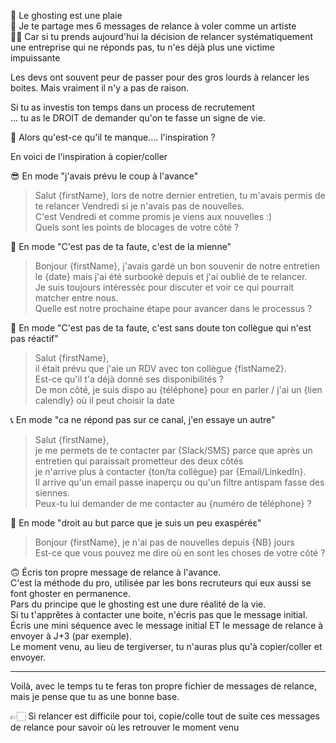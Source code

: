 😤 Le ghosting est une plaie  
💯 Je te partage mes 6 messages de relance à voler comme un artiste  
💪🏻 Car si tu prends aujourd'hui la décision de relancer systématiquement une entreprise qui ne réponds pas, tu n'es déjà plus une victime impuissante  
  
Les devs ont souvent peur de passer pour des gros lourds à relancer les boites. Mais vraiment il n'y a pas de raison.  
  
Si tu as investis ton temps dans un process de recrutement  
... tu as le DROIT de demander qu'on te fasse un signe de vie.  
  
🤔 Alors qu'est-ce qu'il te manque.... l'inspiration ?  
  
En voici de l'inspiration à copier/coller  
  
  
😎 En mode "j'avais prévu le coup à l'avance"  
  
> Salut {firstName}, lors de notre dernier entretien, tu m'avais permis de te relancer Vendredi si je n'avais pas de nouvelles.  
> C'est Vendredi et comme promis je viens aux nouvelles :)  
> Quels sont les points de blocages de votre côté ?  
  
  
🙏 En mode "C'est pas de ta faute, c'est de la mienne"  
  
> Bonjour {firstName}, j'avais gardé un bon souvenir de notre entretien le {date} mais j'ai été surbooké depuis et j'ai oublié de te relancer.  
> Je suis toujours intéresséε pour discuter et voir ce qui pourrait matcher entre nous.  
> Quelle est notre prochaine étape pour avancer dans le processus ?  
  
  
📆 En mode "C'est pas de ta faute, c'est sans doute ton collègue qui n'est pas réactif"  
  
> Salut {firstName},  
> il était prévu que j'aie un RDV avec ton collègue {fistName2}.  
> Est-ce qu'il t'a déjà donné ses disponibilités ?  
> De mon côté, je suis dispo au {téléphone} pour en parler / j'ai un {lien calendly} où il peut choisir la date  
  
  
📞 En mode "ca ne répond pas sur ce canal, j'en essaye un autre"  
  
> Salut {firstName},  
> je me permets de te contacter par {Slack/SMS} parce que après un entretien qui paraissait prometteur des deux côtés  
> je n'arrive plus à contacter {ton/ta collègue} par {Email/LinkedIn}.  
> Il arrive qu'un email passe inaperçu ou qu'un filtre antispam fasse des siennes.  
> Peux-tu lui demander de me contacter au {numéro de téléphone} ?  
  
🎯 En mode "droit au but parce que je suis un peu exaspéréε"  
  
> Bonjour {firstName}, je n'ai pas de nouvelles depuis {NB} jours  
> Est-ce que vous pouvez me dire où en sont les choses de votre côté ?  
  
🙃 Écris ton propre message de relance à l'avance.  
C'est la méthode du pro, utilisée par les bons recruteurs qui eux aussi se font ghoster en permanence.  
Pars du principe que le ghosting est une dure réalité de la vie.  
Si tu t'apprêtes à contacter une boite, n'écris pas que le message initial.  
Écris une mini séquence avec le message initial ET le message de relance à envoyer à J+3 (par exemple).  
Le moment venu, au lieu de tergiverser, tu n'auras plus qu'à copier/coller et envoyer.  
  
---  
  
Voilà, avec le temps tu te feras ton propre fichier de messages de relance, mais je pense que tu as une bonne base.  
  
👉🏻 Si relancer est difficile pour toi, copie/colle tout de suite ces messages de relance pour savoir où les retrouver le moment venu
